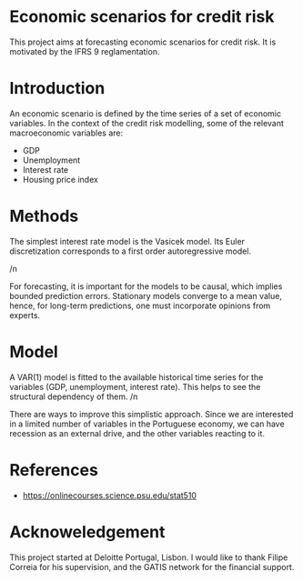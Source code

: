 # Economic scenarios for credit risk #
This project aims at forecasting economic scenarios for credit risk. 
It is motivated by the IFRS 9 reglamentation. 

# Introduction #
An economic scenario is defined by the time series of a set of economic variables.
In the context of the credit risk modelling, some of the relevant macroeconomic variables are:
* GDP <br />
* Unemployment <br />
* Interest rate <br />
* Housing price index <br />

# Methods #
The simplest interest rate model is the Vasicek model. 
Its Euler discretization corresponds to a first order autoregressive model. 

/n

For forecasting, it is important for the models to be causal, which implies bounded prediction errors.
Stationary models converge to a mean value, hence, for long-term predictions, one must incorporate opinions from experts.


# Model #
A VAR(1) model is fitted to the available historical time series for the variables (GDP, unemployment, interest rate). 
This helps to see the structural dependency of them.
/n

There are ways to improve this simplistic approach.
Since we are interested in a limited number of variables in the Portuguese economy, 
we can have recession as an external drive, and the other variables reacting to it.



# References #
* https://onlinecourses.science.psu.edu/stat510 <br />


# Acknoweledgement #
This project started at Deloitte Portugal, Lisbon.
I would like to thank Filipe Correia for his supervision, 
and the GATIS network for the financial support.
